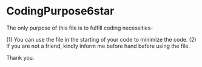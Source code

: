 # CodingPurpose6star

The only purpose of this file is to fulfill coding necessities-

(1) You can use the file in the starting of your code to minimize the code.
(2) If you are not a friend, kindly inform me before hand before using the file.

Thank you.
